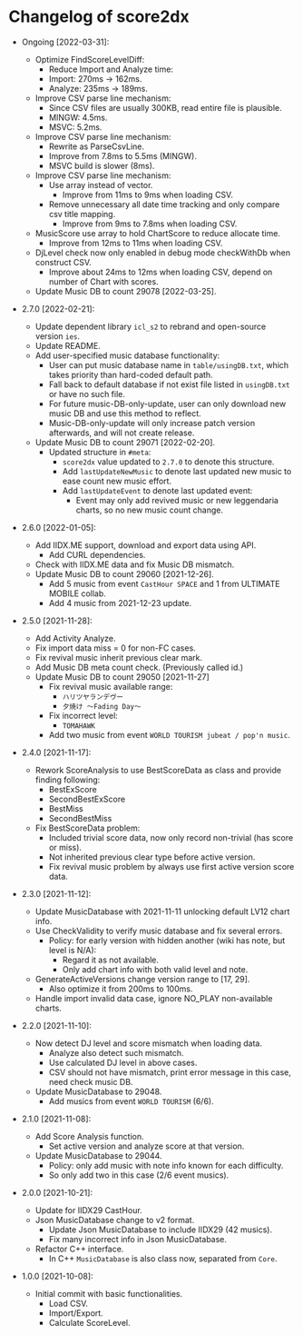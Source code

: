 # Changelog of score2dx

- Ongoing [2022-03-31]:
    - Optimize FindScoreLevelDiff:
        - Reduce Import and Analyze time:
        - Import: 270ms -> 162ms.
        - Analyze: 235ms -> 189ms.
    - Improve CSV parse line mechanism:
        - Since CSV files are usually 300KB, read entire file is plausible.
        - MINGW: 4.5ms.
        - MSVC: 5.2ms.
    - Improve CSV parse line mechanism:
        - Rewrite as ParseCsvLine.
        - Improve from 7.8ms to 5.5ms (MINGW).
        - MSVC build is slower (8ms).
    - Improve CSV parse line mechanism:
        - Use array instead of vector.
            - Improve from 11ms to 9ms when loading CSV.
        - Remove unnecessary all date time tracking and only compare csv title mapping.
            - Improve from 9ms to 7.8ms when loading CSV.
    - MusicScore use array to hold ChartScore to reduce allocate time.
        - Improve from 12ms to 11ms when loading CSV.
    - DjLevel check now only enabled in debug mode checkWithDb when construct CSV.
        - Improve about 24ms to 12ms when loading CSV, depend on number of Chart with scores.
    - Update Music DB to count 29078 [2022-03-25].

- 2.7.0 [2022-02-21]:
    - Update dependent library `icl_s2` to rebrand and open-source version `ies`.
    - Update README.
    - Add user-specified music database functionality:
        - User can put music database name in `table/usingDB.txt`, which takes priority than hard-coded default path.
        - Fall back to default database if not exist file listed in `usingDB.txt` or have no such file.
        - For future music-DB-only-update, user can only download new music DB and use this method to reflect.
        - Music-DB-only-update will only increase patch version afterwards, and will not create release.
    - Update Music DB to count 29071 [2022-02-20].
        - Updated structure in `#meta`:
            - `score2dx` value updated to `2.7.0` to denote this structure.
            - Add `lastUpdateNewMusic` to denote last updated new music to ease count new music effort.
            - Add `lastUpdateEvent` to denote last updated event:
                - Event may only add revived music or new leggendaria charts, so no new music count change.

- 2.6.0 [2022-01-05]:
    - Add IIDX.ME support, download and export data using API.
        - Add CURL dependencies.
    - Check with IIDX.ME data and fix Music DB mismatch.
    - Update Music DB to count 29060 [2021-12-26].
        - Add 5 music from event `CastHour SPACE` and 1 from ULTIMATE MOBILE collab.
        - Add 4 music from 2021-12-23 update.

- 2.5.0 [2021-11-28]:
    - Add Activity Analyze.
    - Fix import data miss = 0 for non-FC cases.
    - Fix revival music inherit previous clear mark.
    - Add Music DB meta count check. (Previously called id.)
    - Update Music DB to count 29050 [2021-11-27]
        - Fix revival music available range:
            - `ハリツヤランデヴー`
            - `夕焼け ～Fading Day～`
        - Fix incorrect level:
            - `TOMAHAWK`
        - Add two music from event `WORLD TOURISM jubeat / pop'n music`.

- 2.4.0 [2021-11-17]:
    - Rework ScoreAnalysis to use BestScoreData as class and provide finding following:
        - BestExScore
        - SecondBestExScore
        - BestMiss
        - SecondBestMiss
    - Fix BestScoreData problem:
        - Included trivial score data, now only record non-trivial (has score or miss).
        - Not inherited previous clear type before active version.
        - Fix revival music problem by always use first active version score data.

- 2.3.0 [2021-11-12]:
    - Update MusicDatabase with 2021-11-11 unlocking default LV12 chart info.
    - Use CheckValidity to verify music database and fix several errors.
        - Policy: for early version with hidden another (wiki has note, but level is N/A):
            - Regard it as not available.
            - Only add chart info with both valid level and note.
    - GenerateActiveVersions change version range to [17, 29].
        - Also optimize it from 200ms to 100ms.
    - Handle import invalid data case, ignore NO_PLAY non-available charts.

- 2.2.0 [2021-11-10]:
    - Now detect DJ level and score mismatch when loading data.
        - Analyze also detect such mismatch.
        - Use calculated DJ level in above cases.
        - CSV should not have mismatch, print error message in this case, need check music DB.
    - Update MusicDatabase to 29048.
        - Add musics from event `WORLD TOURISM` (6/6).

- 2.1.0 [2021-11-08]:
    - Add Score Analysis function.
        - Set active version and analyze score at that version.
    - Update MusicDatabase to 29044.
        - Policy: only add music with note info known for each difficulty.
        - So only add two in this case (2/6 event musics).

- 2.0.0 [2021-10-21]:
    - Update for IIDX29 CastHour.
    - Json MusicDatabase change to v2 format.
        - Update Json MusicDatabase to include IIDX29 (42 musics).
        - Fix many incorrect info in Json MusicDatabase.
    - Refactor C++ interface.
        - In C++ `MusicDatabase` is also class now, separated from `Core`.

- 1.0.0 [2021-10-08]:
    - Initial commit with basic functionalities.
        - Load CSV.
        - Import/Export.
        - Calculate ScoreLevel.
